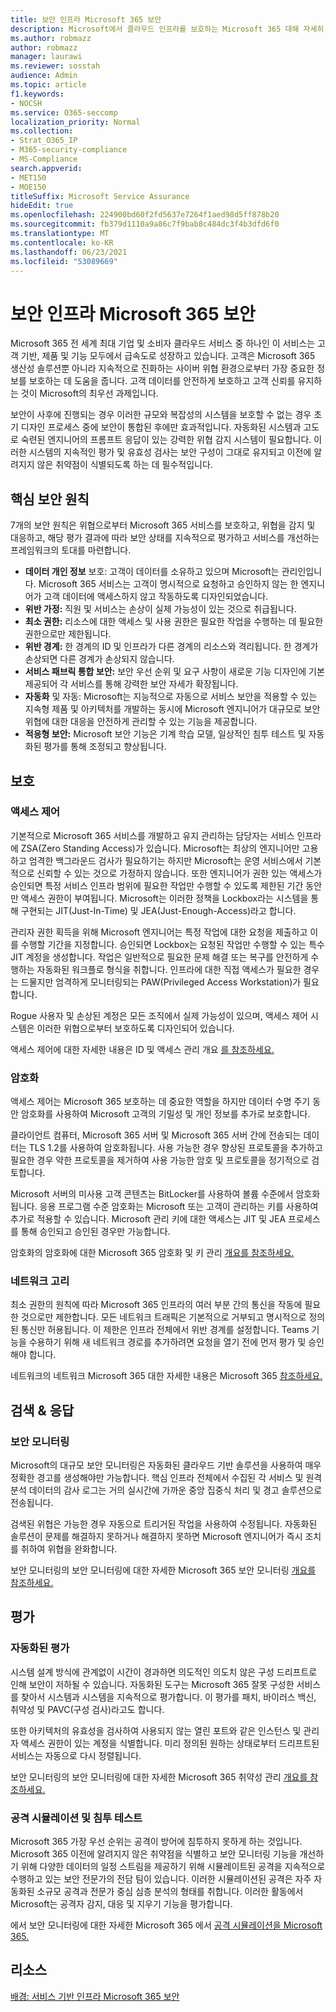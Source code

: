 ```yaml
---
title: 보안 인프라 Microsoft 365 보안
description: Microsoft에서 클라우드 인프라를 보호하는 Microsoft 365 대해 자세히 알아보습니다.
ms.author: robmazz
author: robmazz
manager: laurawi
ms.reviewer: sosstah
audience: Admin
ms.topic: article
f1.keywords:
- NOCSH
ms.service: O365-seccomp
localization_priority: Normal
ms.collection:
- Strat_O365_IP
- M365-security-compliance
- MS-Compliance
search.appverid:
- MET150
- MOE150
titleSuffix: Microsoft Service Assurance
hideEdit: true
ms.openlocfilehash: 224900bd60f2fd5637e7264f1aed98d5ff878b20
ms.sourcegitcommit: fb379d1110a9a86c7f9bab8c484dc3f4b3dfd6f0
ms.translationtype: MT
ms.contentlocale: ko-KR
ms.lasthandoff: 06/23/2021
ms.locfileid: "53089669"
---
```

# <a name="securing-the-microsoft-365-infrastructure"></a>보안 인프라 Microsoft 365 보안

Microsoft 365 전 세계 최대 기업 및 소비자 클라우드 서비스 중 하나인 이 서비스는 고객 기반, 제품 및 기능 모두에서 급속도로 성장하고 있습니다. 고객은 Microsoft 365 생산성 솔루션뿐 아니라 지속적으로 진화하는 사이버 위협 환경으로부터 가장 중요한 정보를 보호하는 데 도움을 줍니다. 고객 데이터를 안전하게 보호하고 고객 신뢰를 유지하는 것이 Microsoft의 최우선 과제입니다.

보안이 사후에 진행되는 경우 이러한 규모와 복잡성의 시스템을 보호할 수 없는 경우 초기 디자인 프로세스 중에 보안이 통합된 후에만 효과적입니다. 자동화된 시스템과 고도로 숙련된 엔지니어의 프롬프트 응답이 있는 강력한 위협 감지 시스템이 필요합니다. 이러한 시스템의 지속적인 평가 및 유효성 검사는 보안 구성이 그대로 유지되고 이전에 알려지지 않은 취약점이 식별되도록 하는 데 필수적입니다.

## <a name="core-security-principles"></a>핵심 보안 원칙

7개의 보안 원칙은 위협으로부터  Microsoft 365 서비스를 보호하고, 위협을  감지 및 대응하고, 해당 평가  결과에 따라 보안 상태를 지속적으로 평가하고 서비스를 개선하는 프레임워크의 토대를 마련합니다.

- **데이터 개인 정보** 보호: 고객이 데이터를 소유하고 있으며 Microsoft는 관리인입니다. Microsoft 365 서비스는 고객이 명시적으로 요청하고 승인하지 않는 한 엔지니어가 고객 데이터에 액세스하지 않고 작동하도록 디자인되었습니다.
- **위반 가정:** 직원 및 서비스는 손상이 실제 가능성이 있는 것으로 취급됩니다.
- **최소 권한:** 리소스에 대한 액세스 및 사용 권한은 필요한 작업을 수행하는 데 필요한 권한으로만 제한됩니다.
- **위반 경계:** 한 경계의 ID 및 인프라가 다른 경계의 리소스와 격리됩니다. 한 경계가 손상되면 다른 경계가 손상되지 않습니다.
- **서비스 패브릭 통합 보안:** 보안 우선 순위 및 요구 사항이 새로운 기능 디자인에 기본 제공되어 각 서비스를 통해 강력한 보안 자세가 확장됩니다.
- **자동화** 및 자동: Microsoft는 지능적으로 자동으로 서비스 보안을 적용할 수 있는 지속형 제품 및 아키텍처를 개발하는 동시에 Microsoft 엔지니어가 대규모로 보안 위협에 대한 대응을 안전하게 관리할 수 있는 기능을 제공합니다.
- **적응형 보안:** Microsoft 보안 기능은 기계 학습 모델, 일상적인 침투 테스트 및 자동화된 평가를 통해 조정되고 향상됩니다.

## <a name="protection"></a>보호

### <a name="access-control"></a>액세스 제어

기본적으로 Microsoft 365 서비스를 개발하고 유지 관리하는 담당자는 서비스 인프라에 ZSA(Zero Standing Access)가 있습니다. Microsoft는 최상의 엔지니어만 고용하고 엄격한 백그라운드 검사가 필요하기는 하지만 Microsoft는 운영 서비스에서 기본적으로 신뢰할 수 있는 것으로 가정하지 않습니다. 또한 엔지니어가 권한 있는 액세스가 승인되면 특정 서비스 인프라 범위에 필요한 작업만 수행할 수 있도록 제한된 기간 동안만 액세스 권한이 부여됩니다. Microsoft는 이러한 정책을 Lockbox라는 시스템을 통해 구현되는 JIT(Just-In-Time) 및 JEA(Just-Enough-Access)라고 합니다.

관리자 권한 획득을 위해 Microsoft 엔지니어는 특정 작업에 대한 요청을 제출하고 이를 수행할 기간을 지정합니다. 승인되면 Lockbox는 요청된 작업만 수행할 수 있는 특수 JIT 계정을 생성합니다. 작업은 일반적으로 필요한 문제 해결 또는 복구를 안전하게 수행하는 자동화된 워크플로 형식을 취합니다. 인프라에 대한 직접 액세스가 필요한 경우는 드물지만 엄격하게 모니터링되는 PAW(Privileged Access Workstation)가 필요합니다.

Rogue 사용자 및 손상된 계정은 모든 조직에서 실제 가능성이 있으며, 액세스 제어 시스템은 이러한 위협으로부터 보호하도록 디자인되어 있습니다.

액세스 제어에 대한 자세한 내용은 ID 및 액세스 관리 개요 [를 참조하세요.](assurance-identity-and-access-management.md)

### <a name="encryption"></a>암호화

액세스 제어는 Microsoft 365 보호하는 데 중요한 역할을 하지만 데이터 수명 주기 동안 암호화를 사용하여 Microsoft 고객의 기밀성 및 개인 정보를 추가로 보호합니다.

클라이언트 컴퓨터, Microsoft 365 서버 및 Microsoft 365 서버 간에 전송되는 데이터는 TLS 1.2를 사용하여 암호화됩니다. 사용 가능한 경우 향상된 프로토콜을 추가하고 필요한 경우 약한 프로토콜을 제거하여 사용 가능한 암호 및 프로토콜을 정기적으로 검토합니다.

Microsoft 서버의 미사용 고객 콘텐츠는 BitLocker를 사용하여 볼륨 수준에서 암호화됩니다. 응용 프로그램 수준 암호화는 Microsoft 또는 고객이 관리하는 키를 사용하여 추가로 적용할 수 있습니다. Microsoft 관리 키에 대한 액세스는 JIT 및 JEA 프로세스를 통해 승인되고 승인된 경우만 가능합니다.

암호화의 암호화에 대한 Microsoft 365 암호화 및 키 관리 [개요를 참조하세요.](assurance-encryption.md)

### <a name="network-isolation"></a>네트워크 고리

최소 권한의 원칙에 따라 Microsoft 365 인프라의 여러 부분 간의 통신을 작동에 필요한 것으로만 제한합니다. 모든 네트워크 트래픽은 기본적으로 거부되고 명시적으로 정의된 통신만 허용됩니다. 이 제한은 인프라 전체에서 위반 경계를 설정합니다. Teams 기능을 수용하기 위해 새 네트워크 경로를 추가하려면 요청을 열기 전에 먼저 평가 및 승인해야 합니다.

네트워크의 네트워크 Microsoft 365 대한 자세한 내용은 Microsoft 365 [참조하세요.](/microsoft-365/enterprise/microsoft-365-isolation-controls)

## <a name="detection--response"></a>검색 & 응답

### <a name="security-monitoring"></a>보안 모니터링

Microsoft의 대규모 보안 모니터링은 자동화된 클라우드 기반 솔루션을 사용하여 매우 정확한 경고를 생성해야만 가능합니다. 핵심 인프라 전체에서 수집된 각 서비스 및 원격 분석 데이터의 감사 로그는 거의 실시간에 가까운 중앙 집중식 처리 및 경고 솔루션으로 전송됩니다.

검색된 위협은 가능한 경우 자동으로 트리거된 작업을 사용하여 수정됩니다. 자동화된 솔루션이 문제를 해결하지 못하거나 해결하지 못하면 Microsoft 엔지니어가 즉시 조치를 취하여 위협을 완화합니다.

보안 모니터링의 보안 모니터링에 대한 자세한 Microsoft 365 보안 모니터링 [개요를 참조하세요.](assurance-security-monitoring.md)

## <a name="assessment"></a>평가

### <a name="automated-assessments"></a>자동화된 평가

시스템 설계 방식에 관계없이 시간이 경과하면 의도적인 의도치 않은 구성 드리프트로 인해 보안이 저하될 수 있습니다. 자동화된 도구는 Microsoft 365 잘못 구성한 서비스를 찾아서 시스템과 시스템을 지속적으로 평가합니다. 이 평가를 패치, 바이러스 백신, 취약성 및 PAVC(구성 검사)라고도 합니다.

또한 아키텍처의 유효성을 검사하여 사용되지 않는 열린 포트와 같은 인스턴스 및 관리자 액세스 권한이 있는 계정을 식별합니다. 미리 정의된 원하는 상태로부터 드리프트된 서비스는 자동으로 다시 정렬됩니다.

보안 모니터링의 보안 모니터링에 대한 자세한 Microsoft 365 취약성 관리 [개요를 참조하세요.](assurance-vulnerability-management.md)

### <a name="attack-simulation-and-penetration-testing"></a>공격 시뮬레이션 및 침투 테스트

Microsoft 365 가장 우선 순위는 공격이 방어에 침투하지 못하게 하는 것입니다. Microsoft 365 이전에 알려지지 않은 취약점을 식별하고 보안 모니터링 기능을 개선하기 위해 다양한 데이터의 일정 스트림을 제공하기 위해 시뮬레이트된 공격을 지속적으로 수행하고 있는 보안 전문가의 전담 팀이 있습니다. 이러한 시뮬레이션된 공격은 자주 자동화된 소규모 공격과 전문가 중심 심층 분석의 형태를 취합니다. 이러한 활동에서 Microsoft는 공격자 감지, 대응 및 지우기 기능을 평가합니다.

에서 보안 모니터링에 대한 자세한 Microsoft 365 에서 [공격 시뮬레이션을 Microsoft 365.](assurance-monitoring-and-testing.md)

## <a name="resources"></a>리소스

[배경: 서비스 기반 인프라 Microsoft 365 보안](https://download.microsoft.com/download/c/4/5/c45b197e-f0d9-4f40-bd5f-ed8fc7d0cd8c/M365DCSecurityIntro_Whitepaper.pdf)
